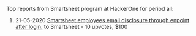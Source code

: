 Top reports from Smartsheet program at HackerOne for period all:

1. 21-05-2020 [Smartsheet employees email disclosure through enpoint after login.](https://hackerone.com/reports/880089) to Smartsheet - 10 upvotes, $100
